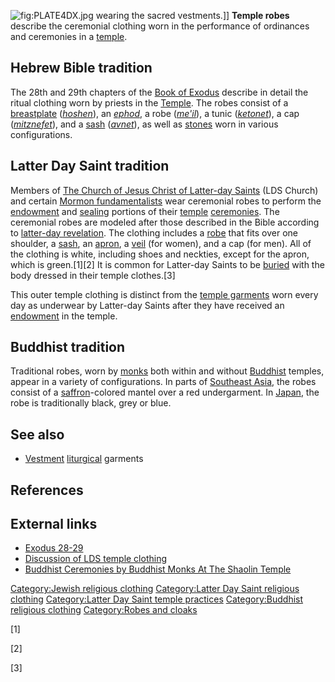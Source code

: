 ![](PLATE4DX.jpg "fig:PLATE4DX.jpg") wearing the sacred vestments.\]\]
**Temple robes** describe the ceremonial clothing worn in the
performance of ordinances and ceremonies in a
[temple](temple "wikilink").

## Hebrew Bible tradition

The 28th and 29th chapters of the [Book of
Exodus](Book_of_Exodus "wikilink") describe in detail the ritual
clothing worn by priests in the
[Temple](Temple_in_Jerusalem "wikilink"). The robes consist of a
[breastplate](breastplate "wikilink") (*[hoshen](hoshen "wikilink")*),
an *[ephod](ephod "wikilink")*, a robe
(*[me'il](Priestly_robe_(Judaism) "wikilink")*), a tunic
(*[ketonet](Priestly_tunic "wikilink")*), a cap
(*[mitznefet](Priestly_turban "wikilink")*), and a
[sash](sash "wikilink") (*[avnet](Priestly_sash "wikilink")*), as well
as [stones](Urim_and_Thummim "wikilink") worn in various configurations.

## Latter Day Saint tradition

Members of [The Church of Jesus Christ of Latter-day
Saints](The_Church_of_Jesus_Christ_of_Latter-day_Saints "wikilink") (LDS
Church) and certain [Mormon
fundamentalists](Mormon_fundamentalist "wikilink") wear ceremonial robes
to perform the [endowment](Endowment_(Latter_Day_Saints) "wikilink") and
[sealing](Sealing_(Latter_Day_Saints) "wikilink") portions of their
[temple](Temple_(LDS_Church) "wikilink")
[ceremonies](Ordinance_(Latter_Day_Saints) "wikilink"). The ceremonial
robes are modeled after those described in the Bible according to
[latter-day revelation](Revelation_(Latter_Day_Saints) "wikilink"). The
clothing includes a [robe](robe "wikilink") that fits over one shoulder,
a [sash](sash "wikilink"), an [apron](apron "wikilink"), a
[veil](veil "wikilink") (for women), and a cap (for men). All of the
clothing is white, including shoes and neckties, except for the apron,
which is green.[1][2] It is common for Latter-day Saints to be
[buried](Burial "wikilink") with the body dressed in their temple
clothes.[3]

This outer temple clothing is distinct from the [temple
garments](temple_garments "wikilink") worn every day as underwear by
Latter-day Saints after they have received an
[endowment](endowment_(Mormonism) "wikilink") in the temple.

## Buddhist tradition

Traditional robes, worn by [monks](monk "wikilink") both within and
without [Buddhist](Buddhist "wikilink") temples, appear in a variety of
configurations. In parts of [Southeast Asia](Southeast_Asia "wikilink"),
the robes consist of a [saffron](saffron "wikilink")-colored mantel over
a red undergarment. In [Japan](Japan "wikilink"), the robe is
traditionally black, grey or blue.

## See also

-   [Vestment](Vestment "wikilink") [liturgical](liturgical "wikilink")
    garments

## References

<references />

## External links

-   [Exodus
    28-29](http://www.biblegateway.com/passage/?search=Exodus%2028-29)
-   [Discussion of LDS temple
    clothing](http://www.ldsendowment.org/clothing.html)
-   [Buddhist Ceremonies by Buddhist Monks At The Shaolin
    Temple](https://web.archive.org/web/20060615230503/http://beifan.com/061mantra/page01.html)

[Category:Jewish religious
clothing](Category:Jewish_religious_clothing "wikilink")
[Category:Latter Day Saint religious
clothing](Category:Latter_Day_Saint_religious_clothing "wikilink")
[Category:Latter Day Saint temple
practices](Category:Latter_Day_Saint_temple_practices "wikilink")
[Category:Buddhist religious
clothing](Category:Buddhist_religious_clothing "wikilink")
[Category:Robes and cloaks](Category:Robes_and_cloaks "wikilink")

[1]

[2]

[3]
